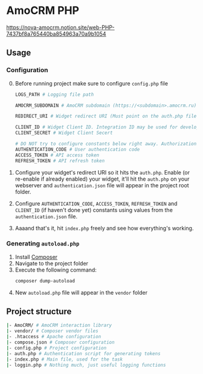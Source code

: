 # AmoCRM PHP

https://nova-amocrm.notion.site/web-PHP-7437bf8a765440ba854963a70a9b1054


## Usage
### Configuration
0. Before running project make sure to configure `config.php` file
    ```bash
    LOGS_PATH # Logging file path

    AMOCRM_SUBDOMAIN # AmoCRM subdomain (https://<subdomain>.amocrm.ru)

    REDIRECT_URI # Widget redirect URI (Must point on the auth.php file)

    CLIENT_ID # Widget Client ID. Integration ID may be used for developing purposes or just use one from the authentication.json (see below)
    CLIENT_SECRET # Widget Client Secert

    # DO NOT try to configure constants below right away. Authorization will be mantioned later
    AUTHENTICATION_CODE # User authentication code
    ACCESS_TOKEN # API access token
    REFRESH_TOKEN # API refresh token
    ```

1. Configure your widget's redirect URI so it hits the `auth.php`. Enable (or re-enable if already enabled) your widget, it'll hit the `auth.php` on your webserver and `authentication.json` file will appear in the project root folder.
1. Configure `AUTHENTICATION_CODE`, `ACCESS_TOKEN`, `REFRESH_TOKEN` and `CLIENT_ID` (if haven't done yet) constants using values from the `authentication.json` file.
2. Aaaand that's it, hit `index.php` freely and see how everything's working.

### Generating `autoload.php`
1. Install [Composer](https://getcomposer.org)
2. Navigate to the project folder
3. Execute the following command:
    ```bash
    composer dump-autoload
    ```
4. New `autoload.php` file will appear in the `vendor` folder


## Project structure
```bash
|- AmoCRM/ # AmoCRM interaction library
|- vendor/ # Composer vendor files
|- .htaccess # Apache configuration
|- compose.json # Composer configuration
|- config.php # Project configuration
|- auth.php # Authentication script for generating tokens
|- index.php # Main file, used for the task
|- loggin.php # Nothing much, just useful logging functions
```